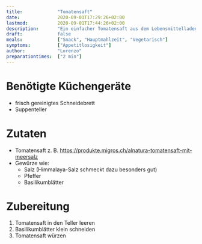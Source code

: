 ```yaml
---
title:             "Tomatensaft"
date:              2020-09-01T17:29:26+02:00
lastmod:           2020-09-01T17:44:26+02:00
description:       "Ein einfacher Tomatensaft aus dem Lebensmittelladen"
draft:             false
meals:             ["Snack", "Hauptmahlzeit", "Vegetarisch"]
symptoms:          ["Appetitlosigkeit"]
author:            "Lorenzo"
preparationtimes:  ["2 min"]
---
```



# Benötigte Küchengeräte
- frisch gereinigtes Schneidebrett
- Suppenteller


# Zutaten
- Tomatensaft 
z. B. https://produkte.migros.ch/alnatura-tomatensaft-mit-meersalz
- Gewürze wie:
  - Salz (Himmalaya-Salz schmeckt dazu besonders gut)
  - Pfeffer 
  - Basilikumblätter

# Zubereitung
1. Tomatensaft in den Teller leeren
2. Basilikumblätter klein schneiden
2. Tomatensaft würzen